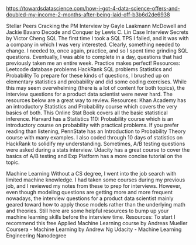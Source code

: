 https://towardsdatascience.com/how-i-got-4-data-science-offers-and-doubled-my-income-2-months-after-being-laid-off-b3b6d2de6938

Stellar Peers
Cracking the PM Interview by Gayle Laakmann McDowell and Jackie Bavaro
Decode and Conquer by Lewis C. Lin
Case Interview Secrets by Victor Cheng
SQL
The first time I took a SQL TPS I failed, and it was with a company in which I was very interested. Clearly, something needed to change. I needed to, once again, practice, and so I spent time grinding SQL questions. Eventually, I was able to complete in a day, questions that had previously taken me an entire week. Practice makes perfect!
Resources:
Leetcode database problems
HackRank SQL problems
Statistics and Probability
To prepare for these kinds of questions, I brushed up on elementary statistics and probability and did some coding exercises. While this may seem overwhelming (there is a lot of content for both topics), the interview questions for a product data scientist were never hard. The resources below are a great way to review.
Resources:
Khan Academy has an introductory Statistics and Probability course which covers the very basics of both.
This Online Stat Book covers all the basic statistical inference.
Harvard has a Statistics 110: Probability course which is an introductory course on probability with practical problems. If you prefer reading than listening, PennState has an Introduction to Probability Theory course with many examples.
I also coded through 10 days of statistics on HackRank to solidify my understanding.
Sometimes, A/B testing questions were asked during a stats interview. Udacity has a great course to cover the basics of A/B testing and Exp Platform has a more concise tutorial on the topic.

Machine Learning
Without a CS degree, I went into the job search with limited machine knowledge. I had taken some courses during my previous job, and I reviewed my notes from these to prep for interviews. However, even though modeling questions are getting more and more frequent nowadays, the interview questions for a product data scientist mainly geared toward how to apply those models rather than the underlying math and theories. Still here are some helpful resources to bump up your machine learning skills before the interview time.
Resources:
To start I recommend this free Applied Machine Learning course by Andreas Mueller
Coursera - Machine Learning by Andrew Ng
Udacity - Machine Learning Engineering Nanodegree
